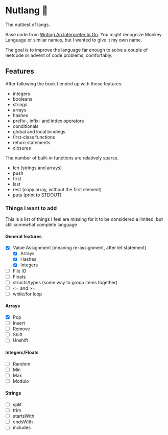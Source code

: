 # Nutlang 🥜

The nuttiest of langs.

Base code from [Writing An Interpreter In Go](https://interpreterbook.com/).
You might recognize Monkey Language or similar names,
but I wanted to give it my own name.

The goal is to improve the language far enough to solve a couple of leetcode
or advent of code problems, comfortably.

## Features

After following the book I ended up with these features:

- integers
- booleans
- strings
- arrays
- hashes
- prefix-, infix- and index operators
- conditionals
- global and local bindings
- first-class functions
- return statements
- closures

The number of built-in functions are relatively sparse.

- len (strings and arrays)
- push
- first
- last
- rest (copy array, without the first element)
- puts (print to STDOUT)

### Things I want to add

This is a list of things I feel are missing for it to be considered a limited,
but still somewhat complete language

#### General features

- [x] Value Assignment (meaning re-assignment, after let statement)
  - [x] Arrays
  - [x] Hashes
  - [x] Integers
- [ ] File IO
- [ ] Floats
- [ ] structs/types (some way to group items together)
- [ ] <= and >=
- [ ] while/for loop

#### Arrays

- [x] Pop
- [ ] Insert
- [ ] Remove
- [ ] Shift
- [ ] Unshift

#### Integers/Floats

- [ ] Random
- [ ] Min
- [ ] Max
- [ ] Modulo

#### Strings

- [ ] split
- [ ] trim
- [ ] startsWith
- [ ] endsWith
- [ ] includes
